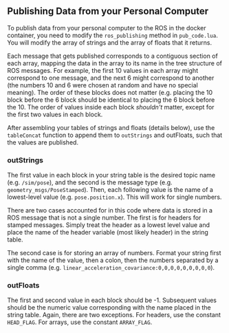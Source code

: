 ## Publishing Data from your Personal Computer
To publish data from your personal computer to the ROS in the docker container, you need to modify the `ros_publishing` method in `pub_code.lua`. You will modify the array of strings and the array of floats that it returns.

Each message that gets published corresponds to a contiguous section of each array, mapping the data in the array to its name in the tree structure of ROS messages. For example, the first 10 values in each array might correspond to one message, and the next 6 might correspond to another (the numbers 10 and 6 were chosen at random and have no special meaning). The order of these blocks does not matter (e.g. placing the 10 block before the 6 block should be identical to placing the 6 block before the 10. The order of values inside each block *shouldn't* matter, except for the first two values in each block.

After assembling your tables of strings and floats (details below), use the `tableConcat` function to append them to `outStrings` and outFloats, such that the values are published.

### outStrings
The first value in each block in your string table is the desired topic name (e.g. `/sim/pose`), and the second is the message type (e.g. `geometry_msgs/PoseStamped`). Then, each following value is the name of a lowest-level value (e.g. `pose.position.x`). This will work for single numbers.

There are two cases accounted for in this code where data is stored in a ROS message that is not a single number. The first is for headers for stamped messages. Simply treat the header as a lowest level value and place the name of the header variable (most likely header) in the string table.

The second case is for storing an array of numbers. Format your string first with the name of the value, then a colon, then the numbers separated by a single comma (e.g. `linear_acceleration_covariance:0,0,0,0,0,0,0,0,0`).

### outFloats
The first and second value in each block should be -1. Subsequent values should be the numeric value corresponding with the name placed in the string table. Again, there are two exceptions. For headers, use the constant `HEAD_FLAG`. For arrays, use the constant `ARRAY_FLAG`.
